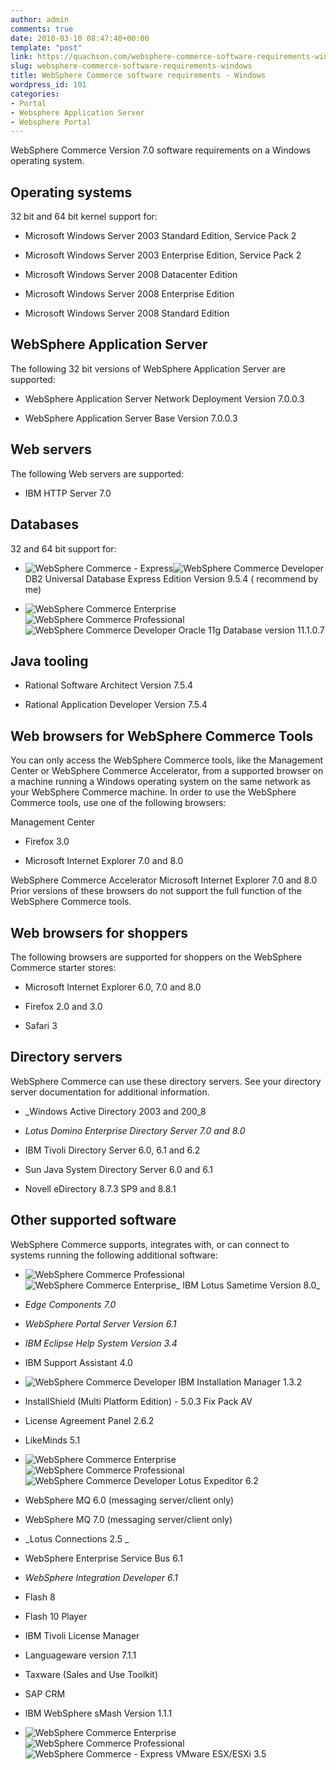 ```yaml
---
author: admin
comments: true
date: 2010-03-10 08:47:40+00:00
template: "post"
link: https://quachson.com/websphere-commerce-software-requirements-windows/
slug: websphere-commerce-software-requirements-windows
title: WebSphere Commerce software requirements - Windows
wordpress_id: 101
categories:
- Portal
- Websphere Application Server
- Websphere Portal
---
```


WebSphere Commerce Version 7.0 software requirements on a Windows operating system.


## Operating systems


32 bit and 64 bit kernel support for:



	
  * Microsoft  Windows Server 2003 Standard Edition, Service Pack 2

	
  * Microsoft Windows Server 2003 Enterprise Edition, Service Pack 2

	
  * Microsoft Windows Server 2008 Datacenter Edition

	
  * Microsoft Windows Server 2008 Enterprise Edition

	
  * Microsoft Windows Server 2008 Standard Edition




## WebSphere Application Server


The following 32 bit versions of WebSphere Application Server are supported:



	
  * WebSphere  Application Server Network Deployment Version 7.0.0.3

	
  * WebSphere Application Server Base  Version 7.0.0.3




## Web servers


The  following Web servers are supported:



	
  * IBM  HTTP Server 7.0




## Databases


32 and 64  bit support for:



	
  * ![WebSphere Commerce -  Express](http://localhost:8001/help/topic/com.ibm.commerce.base.doc/images/ngexpress.gif)![WebSphere Commerce Developer](http://localhost:8001/help/topic/com.ibm.commerce.base.doc/images/ngdev.gif) DB2 Universal Database Express Edition Version 9.5.4 ( recommend by me)

	
  * ![WebSphere Commerce Enterprise](http://localhost:8001/help/topic/com.ibm.commerce.base.doc/images/ngent.gif)![WebSphere Commerce Professional](http://localhost:8001/help/topic/com.ibm.commerce.base.doc/images/ngpro.gif)![WebSphere Commerce Developer](http://localhost:8001/help/topic/com.ibm.commerce.base.doc/images/ngdev.gif) Oracle 11g Database version 11.1.0.7




## Java tooling








	
  * Rational  Software Architect Version 7.5.4

	
  * Rational Application Developer Version 7.5.4










## Web browsers for WebSphere Commerce Tools




You can only access the WebSphere Commerce  tools, like the Management Center or WebSphere Commerce Accelerator, from a supported browser on a machine running a Windows operating system on the same network as your WebSphere Commerce machine. In order to use the WebSphere Commerce tools, use one of the following browsers: 

Management Center
    



	
  * Firefox 3.0

	
  * Microsoft Internet Explorer 7.0 and 8.0



WebSphere Commerce Accelerator
    Microsoft Internet Explorer 7.0 and 8.0
Prior versions of these browsers do not support the full function of the WebSphere Commerce tools.










## Web browsers for shoppers




The following  browsers are supported for shoppers on the WebSphere Commerce starter stores:



	
  * Microsoft Internet  Explorer 6.0, 7.0 and 8.0

	
  * Firefox 2.0 and 3.0

	
  * Safari 3













## Directory servers




WebSphere Commerce  can use these directory servers. See your directory server documentation for additional information.



	
  * _Windows Active Directory 2003 and 200_8

	
  * _Lotus Domino Enterprise Directory Server 7.0 and 8.0_

	
  * IBM Tivoli Directory Server 6.0, 6.1 and 6.2

	
  * Sun Java System Directory Server 6.0 and 6.1

	
  * Novell eDirectory 8.7.3 SP9 and 8.8.1










## Other supported  software


WebSphere Commerce supports, integrates with, or can connect to systems running the  following additional software:



	
  * ![WebSphere  Commerce Professional](http://localhost:8001/help/topic/com.ibm.commerce.base.doc/images/ngpro.gif)![WebSphere Commerce Enterprise](http://localhost:8001/help/topic/com.ibm.commerce.base.doc/images/ngent.gif)_ IBM Lotus Sametime Version 8.0_

	
  * _Edge Components 7.0_

	
  * _WebSphere Portal Server Version 6.1_

	
  * _IBM Eclipse Help System Version 3.4_

	
  * IBM Support Assistant 4.0

	
  * ![WebSphere Commerce Developer](http://localhost:8001/help/topic/com.ibm.commerce.base.doc/images/ngdev.gif) IBM Installation Manager 1.3.2

	
  * InstallShield (Multi Platform Edition) - 5.0.3 Fix Pack AV

	
  * License Agreement Panel 2.6.2

	
  * LikeMinds 5.1

	
  * ![WebSphere Commerce Enterprise](http://localhost:8001/help/topic/com.ibm.commerce.base.doc/images/ngent.gif)![WebSphere Commerce Professional](http://localhost:8001/help/topic/com.ibm.commerce.base.doc/images/ngpro.gif)![WebSphere Commerce Developer](http://localhost:8001/help/topic/com.ibm.commerce.base.doc/images/ngdev.gif) Lotus Expeditor 6.2

	
  * WebSphere MQ 6.0 (messaging server/client only)

	
  * WebSphere MQ 7.0 (messaging server/client only)

	
  * _Lotus Connections 2.5 _

	
  * WebSphere Enterprise Service Bus 6.1

	
  * _WebSphere Integration Developer 6.1_

	
  * Flash 8

	
  * Flash 10 Player

	
  * IBM Tivoli License Manager

	
  * Languageware version 7.1.1

	
  * Taxware (Sales and Use Toolkit)

	
  * SAP CRM

	
  * IBM WebSphere sMash Version 1.1.1

	
  * ![WebSphere Commerce Enterprise](http://localhost:8001/help/topic/com.ibm.commerce.base.doc/images/ngent.gif)![WebSphere Commerce Professional](http://localhost:8001/help/topic/com.ibm.commerce.base.doc/images/ngpro.gif)![WebSphere Commerce - Express](http://localhost:8001/help/topic/com.ibm.commerce.base.doc/images/ngexpress.gif) VMware ESX/ESXi 3.5


